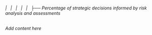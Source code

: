 ###### |   |   |   |   |   ├── Percentage of strategic decisions informed by risk analysis and assessments

*Add content here*